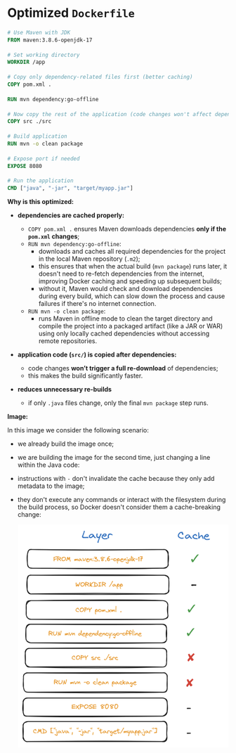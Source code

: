 # Optimized `Dockerfile`

```dockerfile
# Use Maven with JDK
FROM maven:3.8.6-openjdk-17

# Set working directory
WORKDIR /app

# Copy only dependency-related files first (better caching)
COPY pom.xml .

RUN mvn dependency:go-offline

# Now copy the rest of the application (code changes won't affect dependency cache)
COPY src ./src

# Build application
RUN mvn -o clean package

# Expose port if needed
EXPOSE 8080

# Run the application
CMD ["java", "-jar", "target/myapp.jar"]
```

**Why is this optimized:**
- **dependencies are cached properly:**
    - `COPY pom.xml .` ensures Maven downloads dependencies **only if the `pom.xml` changes**;
    - `RUN mvn dependency:go-offline`:
      - downloads and caches all required dependencies for the project in the local Maven repository (`.m2`);
      - this ensures that when the actual build (`mvn package`) runs later, it doesn't need to re-fetch dependencies from the internet, improving Docker caching and speeding up subsequent builds;
      - without it, Maven would check and download dependencies during every build, which can slow down the process and cause failures if there's no internet connection.
    - `RUN mvn -o clean package`: 
      - runs Maven in offline mode to clean the target directory and compile the project into a packaged artifact (like a JAR or WAR) using only locally cached dependencies without accessing remote repositories.
- **application code (`src/`) is copied after dependencies:**
    - code changes **won’t trigger a full re-download** of dependencies;
    - this makes the build significantly faster.

- **reduces unnecessary re-builds**
    - if only `.java` files change, only the final `mvn package` step runs.

**Image:** 

In this image we consider the following scenario:
- we already build the image once;
- we are building the image for the second time, just changing a line within the Java code:
- instructions with `-` don't invalidate the cache because they only add metadata to the image;


- they don't execute any commands or interact with the filesystem during the build process, so Docker doesn't consider them a cache-breaking change:

    <img src="img/optimized.png">
